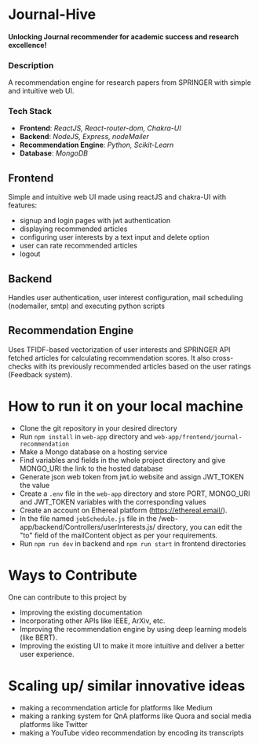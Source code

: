 # Journal-Hive

#### Unlocking Journal recommender for academic success and research excellence!

### Description

A recommendation engine for research papers from SPRINGER with simple and intuitive web UI.

### Tech Stack

- **Frontend**: _ReactJS, React-router-dom, Chakra-UI_
- **Backend**: _NodeJS, Express, nodeMailer_
- **Recommendation Engine**: _Python, Scikit-Learn_
- **Database**: _MongoDB_

## Frontend

Simple and intuitive web UI made using reactJS and chakra-UI with features:

- signup and login pages with jwt authentication
- displaying recommended articles
- configuring user interests by a text input and delete option
- user can rate recommended articles
- logout

## Backend

Handles user authentication, user interest configuration, mail scheduling (nodemailer, smtp) and executing python scripts

## Recommendation Engine

Uses TFIDF-based vectorization of user interests and SPRINGER API fetched articles for calculating recommendation scores.
It also cross-checks with its previously recommended articles based on the user ratings (Feedback system).

# How to run it on your local machine
- Clone the git repository in your desired directory
- Run ```npm install``` in ```web-app``` directory and ```web-app/frontend/journal-recommendation```
- Make a Mongo database on a hosting service
- Find variables and fields in the whole project directory and give MONGO_URI the link to the hosted database
- Generate json web token from jwt.io website and assign JWT_TOKEN the value
- Create a ```.env``` file in the ```web-app``` directory and store PORT, MONGO_URI and JWT_TOKEN variables with the corresponding values
- Create an account on Ethereal platform (https://ethereal.email/).
- In the file named ```jobSchedule.js``` file in the /web-app/backend/Controllers/userInterests.js/ directory, you can edit the "to" field of the mailContent object as per your requirements.
- Run ```npm run dev``` in backend and ```npm run start``` in frontend directories

# Ways to Contribute

One can contribute to this project by

- Improving the existing documentation
- Incorporating other APIs like IEEE, ArXiv, etc.
- Improving the recommendation engine by using deep learning models (like BERT).
- Improving the existing UI to make it more intuitive and deliver a better user experience.

# Scaling up/ similar innovative ideas

- making a recommendation article for platforms like Medium
- making a ranking system for QnA platforms like Quora and social media platforms like Twitter
- making a YouTube video recommendation by encoding its transcripts

